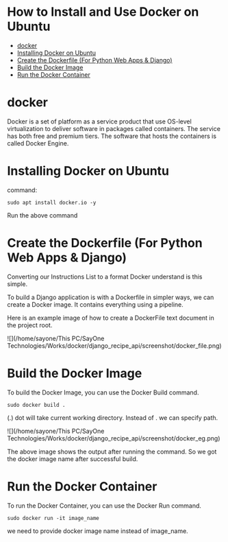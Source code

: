 # How to Install and Use Docker on Ubuntu

<!-- TOC -->

* [docker](#docker)
* [Installing Docker on Ubuntu](#installing-docker-on-ubuntu)
* [Create the Dockerfile (For Python Web Apps & Django)](#create-the-dockerfile--for-python-web-apps--django-)
* [Build the Docker Image](#build-the-docker-image)
* [Run the Docker Container](#run-the-docker-container)
<!-- TOC -->

# docker
Docker is a set of platform as a service product that use OS-level virtualization to deliver software in packages called containers. The service has both free and premium tiers. The software that hosts the containers is called Docker Engine.

# Installing Docker on Ubuntu
command:

    sudo apt install docker.io -y

Run the above command

# Create the Dockerfile (For Python Web Apps & Django)
Converting our Instructions List to a format Docker understand is this simple. 

To build a Django application is with a Dockerfile in simpler ways, we can create a Docker image. It contains everything using a pipeline.

Here is an example image of how to create a DockerFile text document in the project root. 

![](/home/sayone/This PC/SayOne Technologies/Works/docker/django_recipe_api/screenshot/docker_file.png)

# Build the Docker Image

To build the Docker Image, you can use the Docker Build command.

    sudo docker build .
(.) dot will take current working directory. Instead of . we can specify path.

![](/home/sayone/This PC/SayOne Technologies/Works/docker/django_recipe_api/screenshot/docker_eg.png)

The above image shows the output after running the command. So we got the docker image name after successful build.

# Run the Docker Container

To run the Docker Container, you can use the Docker Run command.
    
    sudo docker run -it image_name
we need to provide docker image name instead of image_name. 